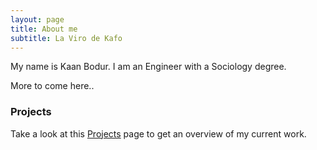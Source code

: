 ```yaml
---
layout: page
title: About me
subtitle: La Viro de Kafo
---
```


My name is Kaan Bodur. I am an Engineer with a Sociology degree. 

More to come here..


### <i class="fa fa-terminal" aria-hidden="true"></i> Projects

Take a look at this [Projects]() page to get an overview of my current work.
